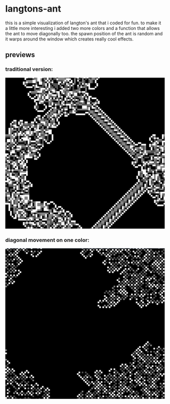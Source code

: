 # langtons-ant

this is a simple visualization of langton's ant that i coded for fun. to make it a little more interesting i added two more colors and a function that allows the ant to move diagonally too. the spawn position of the ant is random and it warps around the window which creates really cool effects.

## previews

### traditional version:
![traditional langton's ant generated image with four colors](imgs/preview_traditional.png)

### diagonal movement on one color:
![langton's ant generated image with four colors and diagonal movement on one color](imgs/preview_with_diagonal.png)
